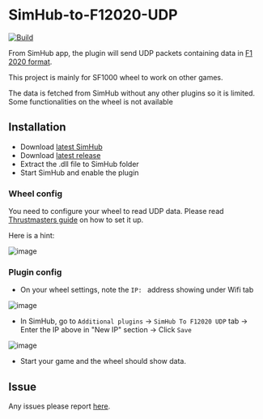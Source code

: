 # SimHub-to-F12020-UDP
[![Build](https://github.com/ducng99/SimHub-to-F12020-UDP/actions/workflows/build.yml/badge.svg?branch=main)](https://github.com/ducng99/SimHub-to-F12020-UDP/actions/workflows/build.yml)

From SimHub app, the plugin will send UDP packets containing data in [F1 2020 format](https://web.archive.org/web/20221127112921/https://forums.codemasters.com/topic/50942-f1-2020-udp-specification/).

This project is mainly for SF1000 wheel to work on other games.

The data is fetched from SimHub without any other plugins so it is limited. Some functionalities on the wheel is not available

## Installation
- Download [latest SimHub](https://www.simhubdash.com/download-2/)
- Download [latest release](https://github.com/ducng99/SimHub-to-F12020-UDP/releases/latest)
- Extract the .dll file to SimHub folder
- Start SimHub and enable the plugin

### Wheel config

You need to configure your wheel to read UDP data. Please read [Thrustmasters guide](https://ts.thrustmaster.com/download/accessories/manuals/SF1000/FWheel_Add-On_Ferrari_SF1000Edition_User_Manual.pdf) on how to set it up.

Here is a hint:

![image](https://user-images.githubusercontent.com/49080794/226588068-e1735f09-33d2-47d3-87b5-c2e48364121b.png)

### Plugin config
- On your wheel settings, note the `IP: ` address showing under Wifi tab

![image](https://user-images.githubusercontent.com/49080794/226587920-0c0df4ba-760d-48c6-ac06-f9c4c73d8e24.png)

- In SimHub, go to `Additional plugins` -> `SimHub To F12020 UDP` tab -> Enter the IP above in "New IP" section -> Click `Save`

![image](https://user-images.githubusercontent.com/49080794/230552482-ff71c17a-f543-420e-8751-8ff05984a77a.png)

- Start your game and the wheel should show data.

## Issue
Any issues please report [here](https://github.com/ducng99/SimHub-to-F12020-UDP/issues/new/choose).
